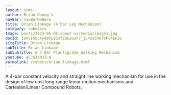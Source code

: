 ```yaml
---
layout: sims 
author: Brian Onang'o 
navBar: navBarNoHero 
title: Brian Linkage (4 bar Leg Mechanism) 
category: robotics
Image: posts/2023-05-05-about-us/media/image1.jpg 
docId: 1ahvIXucXyd8VL01ofZoLwuzh7_jL4sz5VbTVFc4En3o
siteTitle: Brian-Linkage
subTitle: Brian Linkage
subSubTitle: A 4 Bar Plantigrade Walking Mechanism
youtube: gCJG3sMJI-A
permalink: /robots/brian-linkage.html
---
```


A 4-bar constant velocity and straight line walking mechanism for use in the design of low cost long range linear motion mechanisms and Cartesian/Linear Compound Robots.

